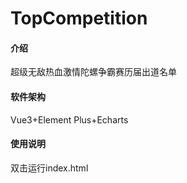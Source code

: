 # TopCompetition

#### 介绍
超级无敌热血激情陀螺争霸赛历届出道名单

#### 软件架构
Vue3+Element Plus+Echarts

#### 使用说明
双击运行index.html
